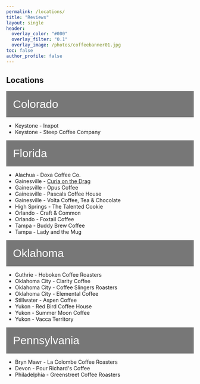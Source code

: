 ```yaml
---
permalink: /locations/
title: "Reviews"
layout: single
header:
  overlay_color: "#000"
  overlay_filter: "0.1"
  overlay_image: /photos/coffeebanner01.jpg
toc: false
author_profile: false
---
```


<html>
<head>
<meta name="viewport" content="width=device-width, initial-scale=1">
<style>
/* Style the button that is used to open and close the collapsible content */
.collapsible {
  background-color: #777;
  color: white;
  cursor: pointer;
  padding: 18px;
  width: 100%;
  border: none;
  text-align: left;
  outline: none;
  font-size: 30px;
}

/* Add a background color to the button if it is clicked on (add the .active class with JS), and when you move the mouse over it (hover) */
.active, .collapsible:hover {
  background-color: #555;
}

/* Style the collapsible content. Note: hidden by default */
.content {
  padding: 0 18px;
  display: none;
  overflow: hidden;
  background-color: #f1f1f1;
}
</style>
</head>
<body>

<h2>Locations</h2>
<button type="button" class="collapsible">Colorado</button>
<div class="content">
	<ul>
		<li>Keystone - Inxpot</li>
		<li>Keystone - Steep Coffee Company</li>
	</ul>

</div>
<button type="button" class="collapsible">Florida</button>
<div class="content">
	<ul>
		<li>Alachua - Doxa Coffee Co.</li>
		<li>Gainesville - <a href="{% link _posts/2021-10-10-curia-on-the-drag.md %}">Curia on the Drag</a></li>
		<li>Gainesville - Opus Coffee</li>
		<li>Gainesville - Pascals Coffee House</li>
	  	<li>Gainesville - Volta Coffee, Tea & Chocolate</li>
	  	<li>High Springs - The Talented Cookie</li>
	  	<li>Orlando - Craft & Common</li>
	  	<li>Orlando - Foxtail Coffee</li>
	  	<li>Tampa - Buddy Brew Coffee</li> 
	  	<li>Tampa - Lady and the Mug</li>
	</ul>

</div>
<button type="button" class="collapsible">Oklahoma</button>
<div class="content">
	<ul>
		<li>Guthrie - Hoboken Coffee Roasters</li>
		<li>Oklahoma City - Clarity Coffee</li>
		<li>Oklahoma City - Coffee Slingers Roasters</li>
	  	<li>Oklahoma City - Elemental Coffee</li>
	  	<li>Stillwater - Aspen Coffee</li>
	  	<li>Yukon - Red Bird Coffee House</li>
	  	<li>Yukon - Summer Moon Coffee</li>
	  	<li>Yukon - Vacca Territory</li>
	</ul>
</div>
<button type="button" class="collapsible">Pennsylvania</button>
<div class="content">
	<ul>
		<li>Bryn Mawr - La Colombe Coffee Roasters</li>
		<li>Devon - Pour Richard's Coffee</li>
		<li>Philadelphia - Greenstreet Coffee Roasters</li>
	</ul>
</div>

<script>
var coll = document.getElementsByClassName("collapsible");
var i;

for (i = 0; i < coll.length; i++) {
  coll[i].addEventListener("click", function() {
    this.classList.toggle("active");
    var content = this.nextElementSibling;
    if (content.style.display === "block") {
      content.style.display = "none";
    } else {
      content.style.display = "block";
    }
  });
}
</script>

</body>
</html>

